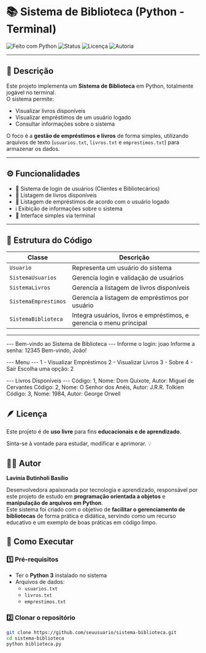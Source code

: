 # 📚 Sistema de Biblioteca (Python - Terminal)

![Feito com Python](https://img.shields.io/badge/feito%20com-Python-FFC0CB?logo=python&logoColor=white)
![Status](https://img.shields.io/badge/status-concluído-FFC0CB)
![Licença](https://img.shields.io/badge/licença-Livre-FFC0CB)
![Autoria](https://img.shields.io/badge/feito%20por-Lavínia%20Butinholi%20Basílio-FFC0CB)

---

## 📖 Descrição
Este projeto implementa um **Sistema de Biblioteca** em Python, totalmente jogável no terminal.  
O sistema permite:  
- Visualizar livros disponíveis  
- Visualizar empréstimos de um usuário logado  
- Consultar informações sobre o sistema  

O foco é a **gestão de empréstimos e livros** de forma simples, utilizando arquivos de texto (`usuarios.txt`, `livros.txt` e `emprestimos.txt`) para armazenar os dados.

---

## ⚙️ Funcionalidades
- 👤 Sistema de login de usuários (Clientes e Bibliotecários)  
- 📖 Listagem de livros disponíveis  
- 📅 Listagem de empréstimos de acordo com o usuário logado  
- ℹ️ Exibição de informações sobre o sistema  
- 💬 Interface simples via terminal  

---

## 🧠 Estrutura do Código
| Classe | Descrição |
|--------|------------|
| `Usuario` | Representa um usuário do sistema |
| `SistemaUsuarios` | Gerencia login e validação de usuários |
| `SistemaLivros` | Gerencia a listagem de livros disponíveis |
| `SistemaEmprestimos` | Gerencia a listagem de empréstimos por usuário |
| `SistemaBiblioteca` | Integra usuários, livros e empréstimos, e gerencia o menu principal |

---
--- Bem-vindo ao Sistema de Biblioteca ---
Informe o login: joao
Informe a senha: 12345
Bem-vindo, João!

--- Menu ---
1 - Visualizar Empréstimos
2 - Visualizar Livros
3 - Sobre
4 - Sair
Escolha uma opção: 2

--- Livros Disponíveis ---
Código: 1, Nome: Dom Quixote, Autor: Miguel de Cervantes
Código: 2, Nome: O Senhor dos Anéis, Autor: J.R.R. Tolkien
Código: 3, Nome: 1984, Autor: George Orwell


## 🪶 Licença

Este projeto é de **uso livre** para fins **educacionais e de aprendizado**.  

Sinta-se à vontade para estudar, modificar e aprimorar. 💡


## 👩‍💻 Autor

**Lavínia Butinholi Basílio**  

Desenvolvedora apaixonada por tecnologia e aprendizado, responsável por este projeto de estudo em **programação orientada a objetos** e **manipulação de arquivos em Python**.  
Este sistema foi criado com o objetivo de **facilitar o gerenciamento de bibliotecas** de forma prática e didática, servindo como um recurso educativo e um exemplo de boas práticas em código limpo.


## 🚀 Como Executar

### 1️⃣ Pré-requisitos
- Ter o **Python 3** instalado no sistema  
- Arquivos de dados:
  - `usuarios.txt`
  - `livros.txt`
  - `emprestimos.txt`

### 2️⃣ Clonar o repositório
```bash
git clone https://github.com/seuusuario/sistema-biblioteca.git
cd sistema-biblioteca
python biblioteca.py
